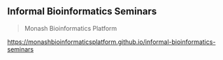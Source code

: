 ## Informal Bioinformatics Seminars

> Monash Bioinformatics Platform

https://monashbioinformaticsplatform.github.io/informal-bioinformatics-seminars
